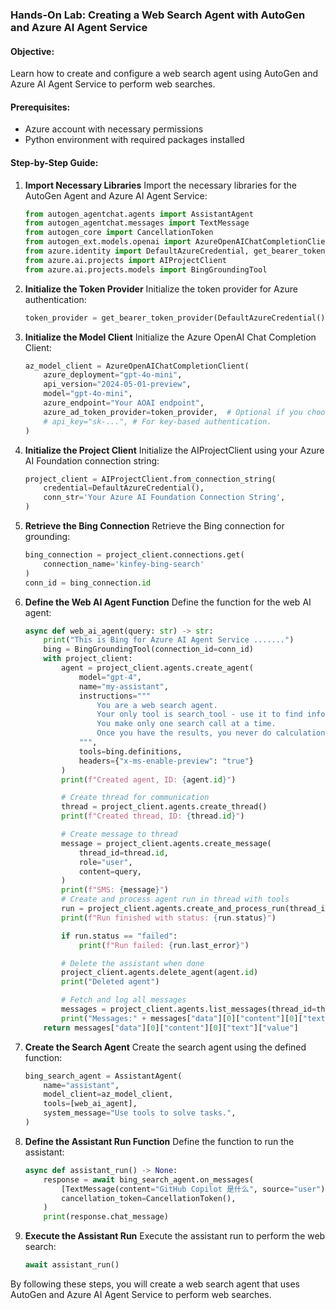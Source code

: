 ### Hands-On Lab: Creating a Web Search Agent with AutoGen and Azure AI Agent Service

#### Objective:
Learn how to create and configure a web search agent using AutoGen and Azure AI Agent Service to perform web searches.

#### Prerequisites:
- Azure account with necessary permissions
- Python environment with required packages installed

#### Step-by-Step Guide:

1. **Import Necessary Libraries**
   Import the necessary libraries for the AutoGen Agent and Azure AI Agent Service:
   ```python
   from autogen_agentchat.agents import AssistantAgent
   from autogen_agentchat.messages import TextMessage
   from autogen_core import CancellationToken
   from autogen_ext.models.openai import AzureOpenAIChatCompletionClient
   from azure.identity import DefaultAzureCredential, get_bearer_token_provider
   from azure.ai.projects import AIProjectClient
   from azure.ai.projects.models import BingGroundingTool
   ```

2. **Initialize the Token Provider**
   Initialize the token provider for Azure authentication:
   ```python
   token_provider = get_bearer_token_provider(DefaultAzureCredential(), "https://cognitiveservices.azure.com/.default")
   ```

3. **Initialize the Model Client**
   Initialize the Azure OpenAI Chat Completion Client:
   ```python
   az_model_client = AzureOpenAIChatCompletionClient(
       azure_deployment="gpt-4o-mini",
       api_version="2024-05-01-preview",
       model="gpt-4o-mini",
       azure_endpoint="Your AOAI endpoint",
       azure_ad_token_provider=token_provider,  # Optional if you choose key-based authentication.
       # api_key="sk-...", # For key-based authentication.
   )
   ```

4. **Initialize the Project Client**
   Initialize the AIProjectClient using your Azure AI Foundation connection string:
   ```python
   project_client = AIProjectClient.from_connection_string(
       credential=DefaultAzureCredential(),
       conn_str='Your Azure AI Foundation Connection String',
   )
   ```

5. **Retrieve the Bing Connection**
   Retrieve the Bing connection for grounding:
   ```python
   bing_connection = project_client.connections.get(
       connection_name='kinfey-bing-search'
   )
   conn_id = bing_connection.id
   ```

6. **Define the Web AI Agent Function**
   Define the function for the web AI agent:
   ```python
   async def web_ai_agent(query: str) -> str:
       print("This is Bing for Azure AI Agent Service .......")
       bing = BingGroundingTool(connection_id=conn_id)
       with project_client:
           agent = project_client.agents.create_agent(
               model="gpt-4",
               name="my-assistant",
               instructions="""        
                   You are a web search agent.
                   Your only tool is search_tool - use it to find information.
                   You make only one search call at a time.
                   Once you have the results, you never do calculations based on them.
               """,
               tools=bing.definitions,
               headers={"x-ms-enable-preview": "true"}
           )
           print(f"Created agent, ID: {agent.id}")

           # Create thread for communication
           thread = project_client.agents.create_thread()
           print(f"Created thread, ID: {thread.id}")

           # Create message to thread
           message = project_client.agents.create_message(
               thread_id=thread.id,
               role="user",
               content=query,
           )
           print(f"SMS: {message}")
           # Create and process agent run in thread with tools
           run = project_client.agents.create_and_process_run(thread_id=thread.id, assistant_id=agent.id)
           print(f"Run finished with status: {run.status}")

           if run.status == "failed":
               print(f"Run failed: {run.last_error}")

           # Delete the assistant when done
           project_client.agents.delete_agent(agent.id)
           print("Deleted agent")

           # Fetch and log all messages
           messages = project_client.agents.list_messages(thread_id=thread.id)
           print("Messages:" + messages["data"][0]["content"][0]["text"]["value"])
       return messages["data"][0]["content"][0]["text"]["value"]
   ```

7. **Create the Search Agent**
   Create the search agent using the defined function:
   ```python
   bing_search_agent = AssistantAgent(
       name="assistant",
       model_client=az_model_client,
       tools=[web_ai_agent],
       system_message="Use tools to solve tasks.",
   )
   ```

8. **Define the Assistant Run Function**
   Define the function to run the assistant:
   ```python
   async def assistant_run() -> None:
       response = await bing_search_agent.on_messages(
           [TextMessage(content="GitHub Copilot 是什么", source="user")],
           cancellation_token=CancellationToken(),
       )
       print(response.chat_message)
   ```

9. **Execute the Assistant Run**
   Execute the assistant run to perform the web search:
   ```python
   await assistant_run()
   ```

By following these steps, you will create a web search agent that uses AutoGen and Azure AI Agent Service to perform web searches.